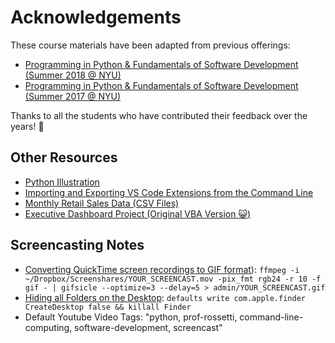 # Acknowledgements

These course materials have been adapted from previous offerings:

  + [Programming in Python & Fundamentals of Software Development (Summer 2018 @ NYU)](https://github.com/prof-rossetti/nyu-info-2335-201805/)
  + [Programming in Python & Fundamentals of Software Development (Summer 2017 @ NYU)](https://github.com/prof-rossetti/nyu-info-2335-201706/)

Thanks to all the students who have contributed their feedback over the years! :pray:

## Other Resources

  + [Python Illustration](https://www.perforce.com/sites/default/files/image/2018-08/image-blog-enterprises-investing-python%20(2).jpg)
  + [Importing and Exporting VS Code Extensions from the Command Line](https://stackoverflow.com/questions/35773299/how-can-you-export-vs-code-extension-list)
  + [Monthly Retail Sales Data (CSV Files)](https://github.com/prof-rossetti/monthly-retail-sales-data)
  + [Executive Dashboard Project (Original VBA Version :smiley_cat:)](https://github.com/prof-rossetti/georgetown-opim-557-201810/blob/master/projects/exec-dash.md)

## Screencasting Notes

  + [Converting QuickTime screen recordings to GIF format](https://gist.github.com/dergachev/4627207)): `ffmpeg -i ~/Dropbox/Screenshares/YOUR_SCREENCAST.mov -pix_fmt rgb24 -r 10 -f gif - | gifsicle --optimize=3 --delay=5 > admin/YOUR_SCREENCAST.gif`
  + [Hiding all Folders on the Desktop](http://www.cultofmac.com/272595/quickly-hide-icons-desktop-os-x-tips/): `defaults write com.apple.finder CreateDesktop false && killall Finder`
  + Default Youtube Video Tags: "python, prof-rossetti, command-line-computing, software-development, screencast"
